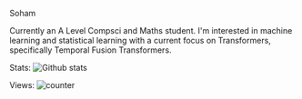 Soham

Currently an A Level Compsci and Maths student. I'm interested in machine learning and statistical learning with a current focus on Transformers, specifically Temporal Fusion Transformers. 

Stats:
![Github stats](https://github-readme-stats.vercel.app/api?username=Soham-Deshpande)

Views:
![counter](https://[YourEndpoint].m.pipedream.net)
